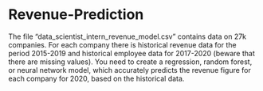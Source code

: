 # Revenue-Prediction
The file “data_scientist_intern_revenue_model.csv” contains data on 27k companies. For each
company there is historical revenue data for the period 2015-2019 and historical employee data
for 2017-2020 (beware that there are missing values). You need to create a regression, random
forest, or neural network model, which accurately predicts the revenue figure for each company
for 2020, based on the historical data.
